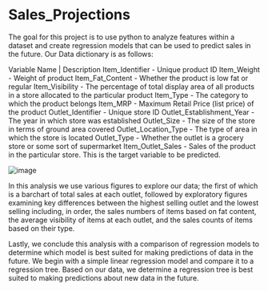# Sales_Projections
The goal for this project is to use python to analyze features within a dataset and create regression models that can be used to predict sales in the future.
Our Data dictionary is as follows: 

Variable Name |	Description
Item_Identifier -	Unique product ID
Item_Weight -	Weight of product
Item_Fat_Content -	Whether the product is low fat or regular
Item_Visibility -	The percentage of total display area of all products in a store allocated to the particular product
Item_Type -	The category to which the product belongs
Item_MRP -	Maximum Retail Price (list price) of the product
Outlet_Identifier -	Unique store ID
Outlet_Establishment_Year -	The year in which store was established
Outlet_Size -	The size of the store in terms of ground area covered
Outlet_Location_Type -	The type of area in which the store is located
Outlet_Type -	Whether the outlet is a grocery store or some sort of supermarket
Item_Outlet_Sales -	Sales of the product in the particular store. This is the target variable to be predicted.

![image](https://user-images.githubusercontent.com/98555801/161663984-a838c472-1385-4869-ac34-46276db75e53.png)


In this analysis we use various figures to explore our data; the first of which is a barchart of total sales at each outlet, followed by exploratory figures examining key differences between the highest selling outlet and the lowest selling including, in order, the sales numbers of items based on fat content, the average visibility of items at each outlet, and the sales counts of items based on their type. 

Lastly, we conclude this analysis with a comparison of regression models to determine which model is best suited for making predictions of data in the future. We begin with a simple linear regression model and compare it to a regression tree. Based on our data, we determine a regression tree is best suited to making predictions about new data in the future. 
